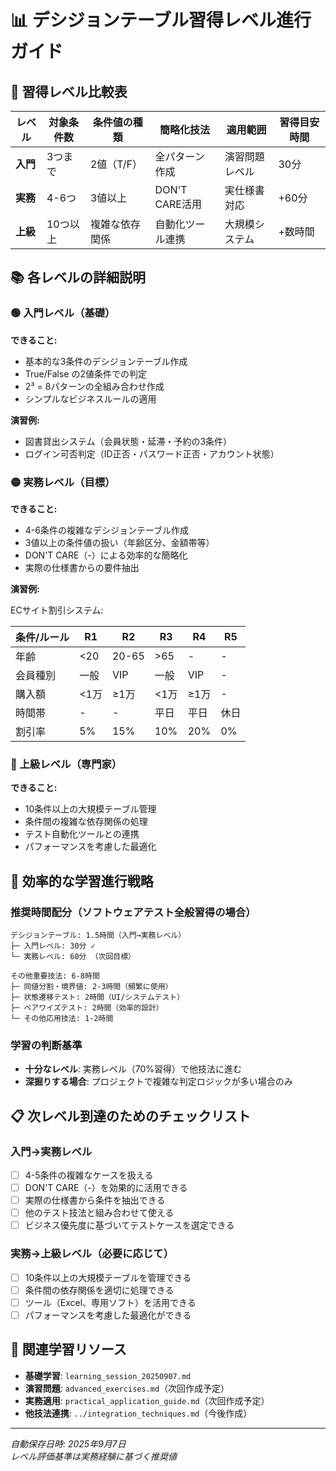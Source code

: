 # 📊 デシジョンテーブル習得レベル進行ガイド

## 🎯 習得レベル比較表

| レベル | 対象条件数 | 条件値の種類 | 簡略化技法 | 適用範囲 | 習得目安時間 |
|--------|-----------|-------------|-----------|----------|-------------|
| **入門** | 3つまで | 2値（T/F） | 全パターン作成 | 演習問題レベル | 30分 |
| **実務** | 4-6つ | 3値以上 | DON'T CARE活用 | 実仕様書対応 | +60分 |
| **上級** | 10つ以上 | 複雑な依存関係 | 自動化ツール連携 | 大規模システム | +数時間 |

## 📚 各レベルの詳細説明

### 🟢 入門レベル（基礎）
**できること:**
- 基本的な3条件のデシジョンテーブル作成
- True/False の2値条件での判定
- 2³ = 8パターンの全組み合わせ作成
- シンプルなビジネスルールの適用

**演習例:**
- 図書貸出システム（会員状態・延滞・予約の3条件）
- ログイン可否判定（ID正否・パスワード正否・アカウント状態）

### 🟡 実務レベル（目標）
**できること:**
- 4-6条件の複雑なデシジョンテーブル作成
- 3値以上の条件値の扱い（年齢区分、金額帯等）
- DON'T CARE（-）による効率的な簡略化
- 実際の仕様書からの要件抽出

**演習例:**

ECサイト割引システム:

| 条件/ルール | R1 | R2 | R3 | R4 | R5 |
|-------------|----|----|----|----|----| 
| 年齢 | <20 | 20-65 | >65 | - | - |
| 会員種別 | 一般 | VIP | 一般 | VIP | - |
| 購入額 | <1万 | ≥1万 | <1万 | ≥1万 | - |
| 時間帯 | - | - | 平日 | 平日 | 休日 |
| 割引率 | 5% | 15% | 10% | 20% | 0% |

### 🔴 上級レベル（専門家）
**できること:**
- 10条件以上の大規模テーブル管理
- 条件間の複雑な依存関係の処理
- テスト自動化ツールとの連携
- パフォーマンスを考慮した最適化

## 🚀 効率的な学習進行戦略

### **推奨時間配分（ソフトウェアテスト全般習得の場合）**
```
デシジョンテーブル: 1.5時間（入門→実務レベル）
├─ 入門レベル: 30分 ✓
└─ 実務レベル: 60分 （次回目標）

その他重要技法: 6-8時間
├─ 同値分割・境界値: 2-3時間（頻繁に使用）
├─ 状態遷移テスト: 2時間（UI/システムテスト）
├─ ペアワイズテスト: 2時間（効率的設計）
└─ その他応用技法: 1-2時間
```

### **学習の判断基準**
- **十分なレベル**: 実務レベル（70%習得）で他技法に進む
- **深掘りする場合**: プロジェクトで複雑な判定ロジックが多い場合のみ

## 📋 次レベル到達のためのチェックリスト

### 入門→実務レベル
- [ ] 4-5条件の複雑なケースを扱える
- [ ] DON'T CARE（-）を効果的に活用できる
- [ ] 実際の仕様書から条件を抽出できる
- [ ] 他のテスト技法と組み合わせて使える
- [ ] ビジネス優先度に基づいてテストケースを選定できる

### 実務→上級レベル（必要に応じて）
- [ ] 10条件以上の大規模テーブルを管理できる
- [ ] 条件間の依存関係を適切に処理できる
- [ ] ツール（Excel、専用ソフト）を活用できる
- [ ] パフォーマンスを考慮した最適化ができる

## 🔗 関連学習リソース
- **基礎学習**: `learning_session_20250907.md`
- **演習問題**: `advanced_exercises.md`（次回作成予定）
- **実務適用**: `practical_application_guide.md`（次回作成予定）
- **他技法連携**: `../integration_techniques.md`（今後作成）

---
*自動保存日時: 2025年9月7日*  
*レベル評価基準は実務経験に基づく推奨値*
